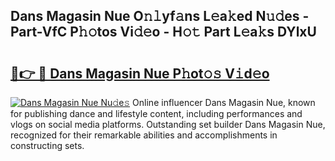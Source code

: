 ## Dans Magasin Nue O𝚗𝚕yf𝚊ns L𝚎a𝚔ed N𝚞𝚍es - Part-VfC P𝚑𝚘tos Vi𝚍𝚎o - H𝚘𝚝 Part L𝚎a𝚔s DYlxU

# <h2><a href="http://kfafkh.oniu.top/?m=Dans+Magasin+Nue">🔗👉 🔴 Dans Magasin Nue P𝚑ot𝚘𝚜 V𝚒d𝚎o</a></h2>

[![Dans Magasin Nue Nu𝚍e𝚜](https://i.imgur.com/0qMVB7G.gif)](http://kfafkh.oniu.top/?m=Dans+Magasin+Nue)
Online influencer Dans Magasin Nue, known for publishing dance and lifestyle content, including performances and vlogs on social media platforms. Outstanding set builder Dans Magasin Nue, recognized for their remarkable abilities and accomplishments in constructing sets.  
